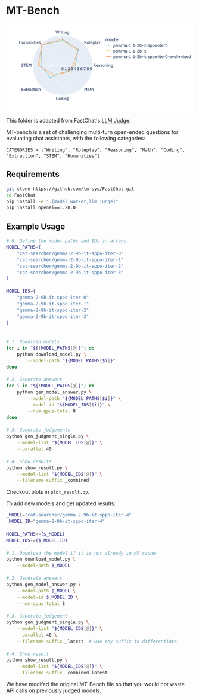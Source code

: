 # MT-Bench

<div style="text-align: center;">
    <img src="newplot.png" width="600">
</div>


This folder is adapted from FastChat's [LLM Judge](https://github.com/lm-sys/FastChat/tree/main/fastchat/llm_judge).


MT-bench is a set of challenging multi-turn open-ended questions for evaluating chat assistants, with the following categories:
```
CATEGORIES = ["Writing", "Roleplay", "Reasoning", "Math", "Coding", "Extraction", "STEM", "Humanities"]
```


## Requirements
```bash
git clone https://github.com/lm-sys/FastChat.git
cd FastChat
pip install -e ".[model_worker,llm_judge]"
pip install openai==1.28.0
```


## Example Usage
```bash
# 0. Define the model paths and IDs in arrays
MODEL_PATHS=(
    "cat-searcher/gemma-2-9b-it-sppo-iter-0"
    "cat-searcher/gemma-2-9b-it-sppo-iter-1"
    "cat-searcher/gemma-2-9b-it-sppo-iter-2"
    "cat-searcher/gemma-2-9b-it-sppo-iter-3"
)

MODEL_IDS=(
    "gemma-2-9b-it-sppo-iter-0"
    "gemma-2-9b-it-sppo-iter-1"
    "gemma-2-9b-it-sppo-iter-2"
    "gemma-2-9b-it-sppo-iter-3"
)


# 1. Download models
for i in "${!MODEL_PATHS[@]}"; do
    python download_model.py \
        --model-path "${MODEL_PATHS[$i]}"
done

# 2. Generate answers 
for i in "${!MODEL_PATHS[@]}"; do
    python gen_model_answer.py \
        --model-path "${MODEL_PATHS[$i]}" \
        --model-id "${MODEL_IDS[$i]}" \
        --num-gpus-total 8
done

# 3. Generate judgements 
python gen_judgment_single.py \
    --model-list "${MODEL_IDS[@]}" \
    --parallel 40 

# 4. Show results
python show_result.py \
    --model-list "${MODEL_IDS[@]}" \
    --filename-suffix _combined
```
Checkout plots in `plot_result.py`.

To add new models and get updated results:
```bash
_MODEL="cat-searcher/gemma-2-9b-it-sppo-iter-4"
_MODEL_ID="gemma-2-9b-it-sppo-iter-4"

MODEL_PATHS+=($_MODEL)
MODEL_IDS+=($_MODEL_ID)

# 1. Download the model if it is not already in HF cache
python download_model.py \
    --model-path $_MODEL

# 2. Generate answers
python gen_model_answer.py \
    --model-path $_MODEL \
    --model-id $_MODEL_ID \
    --num-gpus-total 8

# 3. Generate judgement
python gen_judgment_single.py \
    --model-list "${MODEL_IDS[@]}" \
    --parallel 40 \
    --filename-suffix _latest  # Use any suffix to differentiate

# 4. Show result
python show_result.py \
    --model-list "${MODEL_IDS[@]}" \
    --filename-suffix _combined_latest
```

We have modifed the original MT-Bench file so that you would not waste API calls on previously judged models.
